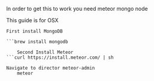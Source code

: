 In order to get this to work you need
	meteor
	mongo
	node


This guide is for OSX

	First install MongoDB
```brew update
```brew install mongodb

	Second Install Meteor
```curl https://install.meteor.com/ | sh

Navigate to director meteor-admin
	meteor
	


